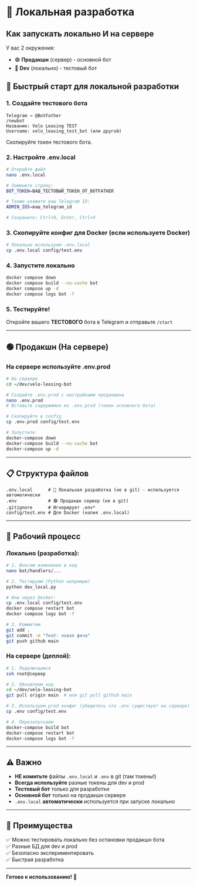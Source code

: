 # 🔵 Локальная разработка

## Как запускать локально И на сервере

У вас 2 окружения:
- 🟢 **Продакшн** (сервер) - основной бот
- 🔵 **Dev** (локально) - тестовый бот

## 🚀 Быстрый старт для локальной разработки

### 1. Создайте тестового бота

```
Telegram → @BotFather
/newbot
Название: Velo Leasing TEST
Username: velo_leasing_test_bot (или другой)
```

Скопируйте токен тестового бота.

### 2. Настройте .env.local

```bash
# Откройте файл
nano .env.local

# Замените строку:
BOT_TOKEN=ВАШ_ТЕСТОВЫЙ_ТОКЕН_ОТ_BOTFATHER

# Также укажите ваш Telegram ID:
ADMIN_IDS=ваш_telegram_id

# Сохраните: Ctrl+O, Enter, Ctrl+X
```

### 3. Скопируйте конфиг для Docker (если используете Docker)

```bash
# Локально используем .env.local
cp .env.local config/test.env
```

### 4. Запустите локально

```bash
docker compose down
docker compose build --no-cache bot
docker compose up -d
docker compose logs bot -f
```

### 5. Тестируйте!

Откройте вашего **ТЕСТОВОГО** бота в Telegram и отправьте `/start`

---

## 🟢 Продакшн (На сервере)

### На сервере используйте .env.prod

```bash
# На сервере
cd ~/dev/velo-leasing-bot

# Создайте .env.prod с настройками продакшена
nano .env.prod
# Вставьте содержимое из .env.prod (токен основного бота)

# Скопируйте в config
cp .env.prod config/test.env

# Запустите
docker-compose down
docker-compose build --no-cache bot
docker-compose up -d
```

---

## 📋 Структура файлов

```
.env.local      # 🔵 Локальная разработка (не в git) - используется автоматически
.env            # 🟢 Продакшн сервер (не в git)
.gitignore      # Игнорирует .env*
config/test.env # Для Docker (копия .env.local)
```

---

## 🔄 Рабочий процесс

### Локально (разработка):

```bash
# 1. Вносим изменения в код
nano bot/handlers/...

# 2. Тестируем (Python напрямую)
python dev_local.py

# Или через Docker:
cp .env.local config/test.env
docker compose restart bot
docker compose logs bot -f

# 3. Коммитим
git add .
git commit -m "feat: новая фича"
git push github main
```

### На сервере (деплой):

```bash
# 1. Подключаемся
ssh root@сервер

# 2. Обновляем код
cd ~/dev/velo-leasing-bot
git pull origin main  # или git pull github main

# 3. Используем prod конфиг (убедитесь что .env существует на сервере)
cp .env config/test.env

# 4. Перезапускаем
docker-compose build bot
docker-compose restart bot
docker-compose logs bot -f
```

---

## ⚠️ Важно

- **НЕ комитьте** файлы `.env.local` и `.env` в git (там токены!)
- **Всегда используйте** разные токены для dev и prod
- **Тестовый бот** только для разработки
- **Основной бот** только на продакшн сервере
- `.env.local` **автоматически** используется при запуске локально

---

## 🎯 Преимущества

✅ Можно тестировать локально без остановки продакшн бота  
✅ Разные БД для dev и prod  
✅ Безопасно экспериментировать  
✅ Быстрая разработка

---

**Готово к использованию!** 🚀


